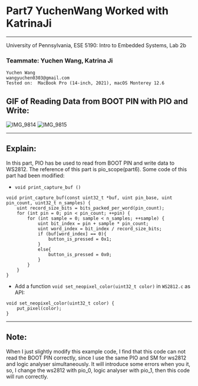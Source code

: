 # Part7 YuchenWang Worked with KatrinaJi

---
University of Pennsylvania, ESE 5190: Intro to Embedded Systems, Lab 2b

### Teammate: Yuchen Wang, Katrina Ji

    Yuchen Wang
    wangyuchen0303@gmail.com
    Tested on:  MacBook Pro (14-inch, 2021), macOS Monterey 12.6
    
## GIF of Reading Data from BOOT PIN with PIO and Write:


![IMG_9814](https://user-images.githubusercontent.com/105755054/202577162-845675b7-3a9a-4a9f-a98d-883c98b714e0.GIF)
![IMG_9815](https://user-images.githubusercontent.com/105755054/202577207-7c7b4d3a-a255-4cf1-ab69-43d831928658.GIF)

---

## Explain:

In this part, PIO has be used to read from BOOT PIN and write data to WS2812. The reference of this part is pio_scope(part6). Some code of this part had been modified:

- ``` void print_capture_buf () ```

```
void print_capture_buf(const uint32_t *buf, uint pin_base, uint pin_count, uint32_t n_samples) {
    uint record_size_bits = bits_packed_per_word(pin_count);
    for (int pin = 0; pin < pin_count; ++pin) {
        for (int sample = 0; sample < n_samples; ++sample) {
            uint bit_index = pin + sample * pin_count;
            uint word_index = bit_index / record_size_bits;
            if (buf[word_index] == 0){
                button_is_pressed = 0x1;
            }
            else{
                button_is_pressed = 0x0;
            }
        }
    }
}

```

- Add a function ``` void set_neopixel_color(uint32_t color) ``` in ``` WS2812.c ``` as API:

```
void set_neopixel_color(uint32_t color) {
    put_pixel(color);
}
```

---

## Note:

When I just slightly modify this example code, I find that this code can not read the BOOT PIN correctly, since I use the same PIO and SM for ws2812 and logic analyser simultaneously. It will introduce some errors when you it, so, I change the ws2812 with pio_0, logic analyser with pio_1, then this code will run correctly.
